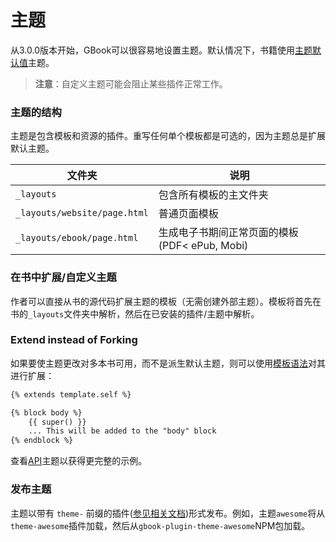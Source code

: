 # 主题

从3.0.0版本开始，GBook可以很容易地设置主题。默认情况下，书籍使用[主题默认值](https://github.com/54dxs/gbook-plugin-theme-default)主题。

> **注意**：自定义主题可能会阻止某些插件正常工作。

### 主题的结构

主题是包含模板和资源的插件。重写任何单个模板都是可选的，因为主题总是扩展默认主题。

| 文件夹 | 说明 |
| -------- | ----------- |
| `_layouts` | 包含所有模板的主文件夹 |
| `_layouts/website/page.html` | 普通页面模板 |
| `_layouts/ebook/page.html` | 生成电子书期间正常页面的模板 (PDF< ePub, Mobi) |


### 在书中扩展/自定义主题

作者可以直接从书的源代码扩展主题的模板（无需创建外部主题）。模板将首先在书的`_layouts`文件夹中解析，然后在已安装的插件/主题中解析。

### Extend instead of Forking

如果要使主题更改对多本书可用，而不是派生默认主题，则可以使用[模板语法](../templating/README.md)对其进行扩展：

```html
{% extends template.self %}

{% block body %}
    {{ super() }}
    ... This will be added to the "body" block
{% endblock %}
```

查看[API](https://github.com/GitbookIO/theme-api)主题以获得更完整的示例。

### 发布主题

主题以带有 `theme-` 前缀的插件([参见相关文档](../plugins/README.md))形式发布。例如，主题`awesome`将从`theme-awesome`插件加载，然后从`gbook-plugin-theme-awesome`NPM包加载。
